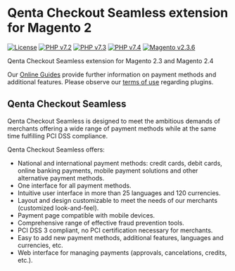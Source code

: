 ﻿# Qenta Checkout Seamless extension for Magento 2

[![License](https://img.shields.io/badge/license-GPLv2-blue.svg)](https://raw.githubusercontent.com/qenta-cee/magento2-qcs/master/LICENSE)
[![PHP v7.2](https://img.shields.io/badge/php-v7.2-yellow.svg)](http://www.php.net)
[![PHP v7.3](https://img.shields.io/badge/php-v7.3-yellow.svg)](http://www.php.net)
[![PHP v7.4](https://img.shields.io/badge/php-v7.4-yellow.svg)](http://www.php.net)
[![Magento v2.3.6](https://img.shields.io/badge/magento-v2.3.6-green.svg)](https://magento.com/)


Qenta Checkout Seamless extension for Magento 2.3 and Magento 2.4

Our [Online Guides](https://guides.qenta.com/) provide further information on payment methods and additional features. Please observe our [terms of use](https://guides.qenta.at/shop_plugins:info#terms_of_use) regarding plugins.

## Qenta Checkout Seamless
Qenta Checkout Seamless is designed to meet the ambitious demands of merchants offering a wide range of payment methods while at the same time fulfilling PCI DSS compliance.

Qenta Checkout Seamless offers:
- National and international payment methods: credit cards, debit cards, online banking payments, mobile payment solutions and other alternative payment methods.
- One interface for all payment methods.
- Intuitive user interface in more than 25 languages and 120 currencies.
- Layout and design customizable to meet the needs of our merchants (customized look-and-feel).
- Payment page compatible with mobile devices.
- Comprehensive range of effective fraud prevention tools.
- PCI DSS 3 compliant, no PCI certification necessary for merchants.
- Easy to add new payment methods, additional features, languages and currencies, etc.
- Web interface for managing payments (approvals, cancelations, credits, etc.).
